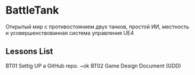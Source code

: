 ﻿# BattleTank
Открытый мир с противостоянием двух танков, простой ИИ, местность и усовершенствованная система управления UE4


## Lessons List
BT01 Settig UP a GitHub repo. ~ok
BT02 Game Design Document (GDD)
